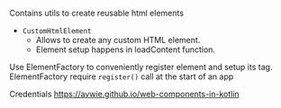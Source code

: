 Contains utils to create reusable html elements

- `CustomHtmlElement`
    - Allows to create any custom HTML element.
    - Element setup happens in loadContent function.

Use ElementFactory to conveniently register element and setup its tag. ElementFactory require `register()` call at the start of an app

Credentials https://avwie.github.io/web-components-in-kotlin